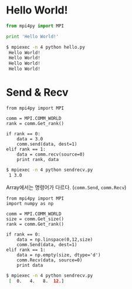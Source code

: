 # Hello World!

```python
from mpi4py import MPI

print 'Hello World!'
```

```sh
$ mpiexec -n 4 python hello.py
 Hello World!
 Hello World!
 Hello World!
 Hello World!
```

# Send & Recv

```
from mpi4py import MPI

comm = MPI.COMM_WORLD
rank = comm.Get_rank()

if rank == 0:
    data = 3.0
    comm.send(data, dest=1)
elif rank == 1:
    data = comm.recv(source=0)
    print rank, data
```

```sh
$ mpiexec -n 4 python sendrecv.py
 1 3.0
```

Array에서는 명령어가 다르다. (`comm.Send`, `comm.Recv`)

```{.python}
from mpi4py import MPI
import numpy as np

comm = MPI.COMM_WORLD
size = comm.Get_size()
rank = comm.Get_rank()

if rank == 0:
    data = np.linspace(0,12,size)
    comm.Send(data, dest=1)
elif rank == 1:
    data = np.empty(size, dtype='d')
    comm.Recv(data, source=0)
    print data
```

```sh
$ mpiexec -n 4 python sendrecv.py
 [  0.   4.   8.  12.]
```
